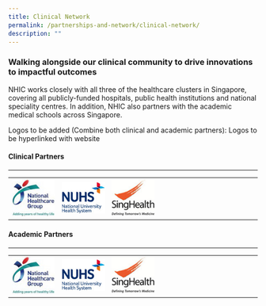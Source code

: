 ```yaml
---
title: Clinical Network
permalink: /partnerships-and-network/clinical-network/
description: ""
---
```

### Walking alongside our clinical community to drive innovations to impactful outcomes

NHIC works closely with all three of the healthcare clusters in Singapore, covering all publicly-funded hospitals, public health institutions and national speciality centres. In addition, NHIC also partners with the academic medical schools across Singapore. 

Logos to be added (Combine both clinical and academic partners): Logos to be hyperlinked with website

#### Clinical Partners

---

<table>
	<tbody>
		<tr>
			<td width="20%">
				<a href="https://corp.nhg.com.sg/Pages/default.aspx">
					<img src="/images/Partners%20Icons/nhg-logo.jpg">
				</a>
			</td>
			<td width="20%">
				<a href="https://www.nuhs.edu.sg/Pages/Home.aspx">
					<img src="/images/Partners%20Icons/nuhs_logo_201912.jpg">
				</a>
			</td>
			<td width="20%">
				<a href="https://www.singhealth.com.sg/">
					<img src="/images/Partners%20Icons/singhealth.jpg">
				</a>
			</td>
			<td width="20%">
			</td>
			<td width="20%">
			</td>
		</tr>
	</tbody>
</table>

#### Academic Partners

---

<table>
	<tbody>
		<tr>
			<td width="20%">
				<img src="/images/Partners%20Icons/nhg-logo.jpg">
			</td>
			<td width="20%">
				<img src="/images/Partners%20Icons/nuhs_logo_201912.jpg">
			</td>
			<td width="20%">
				<img src="/images/Partners%20Icons/singhealth.jpg">
			</td>
			<td width="20%">
			</td>
			<td width="20%">
			</td>
		</tr>
	</tbody>
</table>